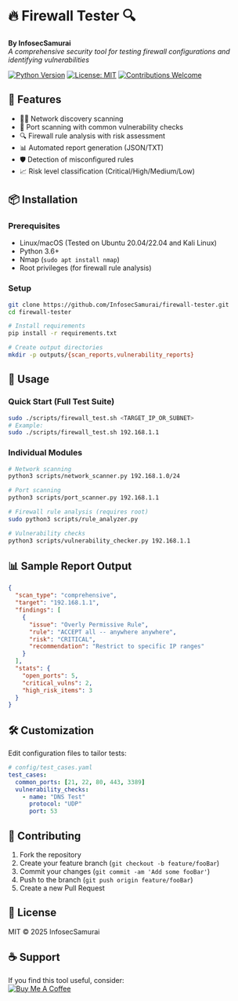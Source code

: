 # 🔥 Firewall Tester 🔍
**By InfosecSamurai**  
*A comprehensive security tool for testing firewall configurations and identifying vulnerabilities*

[![Python Version](https://img.shields.io/badge/python-3.6%2B-blue)](https://www.python.org/)
[![License: MIT](https://img.shields.io/badge/License-MIT-yellow.svg)](https://opensource.org/licenses/MIT)
[![Contributions Welcome](https://img.shields.io/badge/contributions-welcome-brightgreen.svg)](https://github.com/InfosecSamurai/firewall-tester/issues)

## 🌟 Features
- 🕵️‍♂️ Network discovery scanning
- 🚪 Port scanning with common vulnerability checks
- 🔍 Firewall rule analysis with risk assessment
- 📊 Automated report generation (JSON/TXT)
- 🛡️ Detection of misconfigured rules
- 📈 Risk level classification (Critical/High/Medium/Low)

## 📦 Installation

### Prerequisites
- Linux/macOS (Tested on Ubuntu 20.04/22.04 and Kali Linux)
- Python 3.6+
- Nmap (`sudo apt install nmap`)
- Root privileges (for firewall rule analysis)

### Setup
```bash
git clone https://github.com/InfosecSamurai/firewall-tester.git
cd firewall-tester

# Install requirements
pip install -r requirements.txt

# Create output directories
mkdir -p outputs/{scan_reports,vulnerability_reports}
```

## 🚀 Usage

### Quick Start (Full Test Suite)
```bash
sudo ./scripts/firewall_test.sh <TARGET_IP_OR_SUBNET>
# Example:
sudo ./scripts/firewall_test.sh 192.168.1.1
```

### Individual Modules
```bash
# Network scanning
python3 scripts/network_scanner.py 192.168.1.0/24

# Port scanning
python3 scripts/port_scanner.py 192.168.1.1

# Firewall rule analysis (requires root)
sudo python3 scripts/rule_analyzer.py

# Vulnerability checks
python3 scripts/vulnerability_checker.py 192.168.1.1
```

## 📊 Sample Report Output

```json
{
  "scan_type": "comprehensive",
  "target": "192.168.1.1",
  "findings": [
    {
      "issue": "Overly Permissive Rule",
      "rule": "ACCEPT all -- anywhere anywhere",
      "risk": "CRITICAL",
      "recommendation": "Restrict to specific IP ranges"
    }
  ],
  "stats": {
    "open_ports": 5,
    "critical_vulns": 2,
    "high_risk_items": 3
  }
}
```

## 🛠️ Customization
Edit configuration files to tailor tests:
```yaml
# config/test_cases.yaml
test_cases:
  common_ports: [21, 22, 80, 443, 3389]
  vulnerability_checks:
    - name: "DNS Test"
      protocol: "UDP"
      port: 53
```

## 🤝 Contributing
1. Fork the repository
2. Create your feature branch (`git checkout -b feature/fooBar`)
3. Commit your changes (`git commit -am 'Add some fooBar'`)
4. Push to the branch (`git push origin feature/fooBar`)
5. Create a new Pull Request

## 📜 License
MIT © 2025 InfosecSamurai

## ☕ Support
If you find this tool useful, consider:  
[![Buy Me A Coffee](https://img.shields.io/badge/Buy_Me_A_Coffee-FFDD00?style=for-the-badge)](https://buymeacoffee.com/infosecsamurai)
